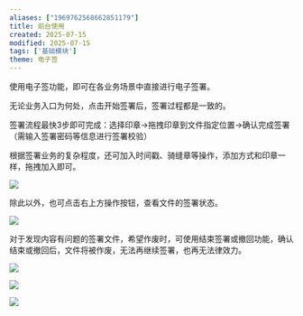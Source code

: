 ```yaml
---
aliases: ["1969762568662851179"]
title: 前台使用
created: 2025-07-15
modified: 2025-07-15
tags: ['基础模块']
theme: 电子签
---
```


使用电子签功能，即可在各业务场景中直接进行电子签署。

无论业务入口为何处，点击开始签署后，签署过程都是一致的。

签署流程最快3步即可完成：选择印章→拖拽印章到文件指定位置→确认完成签署（需输入签署密码等信息进行签署校验）

根据签署业务的复杂程度，还可加入时间戳、骑缝章等操作，添加方式和印章一样，拖拽加入即可。

![](https://myhelpdoc.oss-cn-heyuan.aliyuncs.com/mdimages/e448d54cd39edbabe0617f9489366aa0.jpg)

除此以外，也可点击右上方操作按钮，查看文件的签署状态。

![](https://myhelpdoc.oss-cn-heyuan.aliyuncs.com/mdimages/2628f30fa2eea52ecd4481f6813af492.jpg)

对于发现内容有问题的签署文件，希望作废时，可使用结束签署或撤回功能，确认结束或撤回后，文件将被作废，无法再继续签署，也再无法律效力。

![](https://myhelpdoc.oss-cn-heyuan.aliyuncs.com/mdimages/9a2ee6a6644bbf80d659fc4ab9846a18.jpg)

![](https://myhelpdoc.oss-cn-heyuan.aliyuncs.com/mdimages/f888b192d7ecd2c3b5904bab55f05a22.jpg)

![](https://myhelpdoc.oss-cn-heyuan.aliyuncs.com/mdimages/37ff880f6f2cd65344b02b59c9adfa42.jpg)

